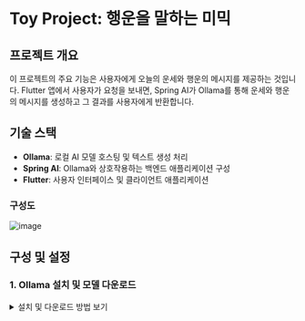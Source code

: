 # Toy Project: 행운을 말하는 미믹

## 프로젝트 개요
이 프로젝트의 주요 기능은 사용자에게 오늘의 운세와 행운의 메시지를 제공하는 것입니다. Flutter 앱에서 사용자가 요청을 보내면, Spring AI가 Ollama를 통해 운세와 행운의 메시지를 생성하고 그 결과를 사용자에게 반환합니다.

## 기술 스택
- **Ollama**: 로컬 AI 모델 호스팅 및 텍스트 생성 처리
- **Spring AI**: Ollama와 상호작용하는 백엔드 애플리케이션 구성
- **Flutter**: 사용자 인터페이스 및 클라이언트 애플리케이션

### 구성도
![image](https://github.com/user-attachments/assets/15a35521-0831-4469-abb0-f7b5029315b6)

## 구성 및 설정
### 1. Ollama 설치 및 모델 다운로드
<details>
<summary>설치 및 다운로드 방법 보기</summary>

- Ollama 설치 후 필요한 모델을 다운로드:
  ```bash
  ollama pull EEVE-Korean-10.8B

